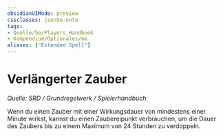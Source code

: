 ```yaml
---
obsidianUIMode: preview
cssclasses: json5e-note
tags:
- Quelle/5e/Players_Handbook
- Kompendium/Optionales/mm
aliases: ["Extended Spell"]
---
```

# Verlängerter Zauber
*Quelle: SRD / Grundregelwerk / Spielerhandbuch*  

Wenn du einen Zauber mit einer Wirkungsdauer von mindestens einer Minute wirkst, kannst du einen Zaubereipunkt verbrauchen, um die Dauer des Zaubers bis zu einem Maximum von 24 Stunden zu verdoppeln.